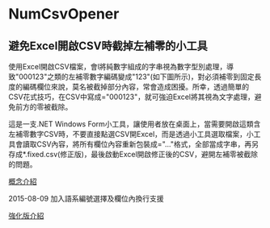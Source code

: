 # NumCsvOpener
避免Excel開啟CSV時截掉左補零的小工具
------------------------------------

使用Excel開啟CSV檔案，會l將純數字組成的字串視為數字型別處理，導致"000123"之類的左補零數字編碼變成"123"(如下圖所示)，對必須補零到固定長度的編碼欄位來說，莫名被截掉部分內容，常會造成困擾。所幸，透過簡單的CSV花式技巧，在CSV中寫成="000123"，就可強迫Excel將其視為文字處理，避免前方的零被截除。

這是一支.NET Windows Form小工具，讓使用者放在桌面上，當需要開啟這類含左補零數字CSV時，不要直接點選CSV開Excel，而是透過小工具選取檔案，小工具會讀取CSV內容，將所有欄位內容重新包裝成="…"格式，全部當成字串，再另存成*.fixed.csv(修正版)，最後啟動Excel開啟修正後的CSV，避開左補零被截除的問題。


[概念介紹](http://blog.darkthread.net/post-2012-04-12-keep-csv-leading-zeros-in-excel.aspx) 

2015-08-09 加入語系編號選擇及欄位內換行支援

[強化版介紹](http://blog.darkthread.net/post-2015-08-09-numcsvopener-support-mutiline.aspx)
